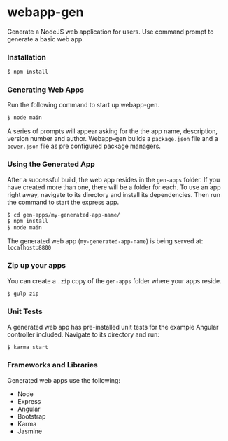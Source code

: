 # webapp-gen
Generate a NodeJS web application for users. Use command prompt to generate a basic web app.

### Installation
```sh
$ npm install
```
### Generating Web Apps
Run the following command to start up webapp-gen.
```sh
$ node main
```
A series of prompts will appear asking for the the app name, description, version number and author. Webapp-gen builds a `package.json` file and a `bower.json` file as pre configured package managers.

### Using the Generated App
After a successful build, the web app resides in the `gen-apps` folder. If you have created more than one, there will be a folder for each. To use an app right away, navigate to its directory and install its dependencies. Then run the command to start the express app.
```sh
$ cd gen-apps/my-generated-app-name/
$ npm install
$ node main
```
The generated web app (`my-generated-app-name`) is being served at: `localhost:8800`

### Zip up your apps
You can create a `.zip` copy of the `gen-apps` folder where your apps reside.
```sh
$ gulp zip
```

### Unit Tests
A generated web app has pre-installed unit tests for the example Angular controller included. Navigate to its directory and run:
```sh
$ karma start
```

### Frameworks and Libraries
Generated web apps use the following:
  - Node
  - Express
  - Angular
  - Bootstrap
  - Karma
  - Jasmine
